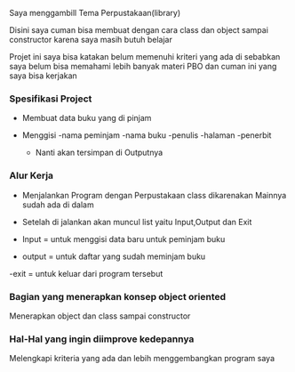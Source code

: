 Saya menggambill Tema Perpustakaan(library)

Disini saya cuman bisa membuat dengan cara class dan object sampai constructor karena saya masih butuh belajar 

Projet ini saya bisa katakan belum memenuhi kriteri yang ada di sebabkan saya belum bisa memahami lebih banyak materi PBO dan cuman ini yang saya bisa kerjakan


### Spesifikasi Project

- Membuat data buku yang di pinjam

- Menggisi 
    -nama peminjam
    -nama buku
    -penulis
    -halaman
    -penerbit

    - Nanti akan tersimpan di Outputnya

### Alur Kerja
 
 - Menjalankan Program dengan Perpustakaan class dikarenakan Mainnya sudah ada di dalam

 - Setelah di jalankan akan muncul list yaitu Input,Output dan Exit

 - Input = untuk menggisi data baru untuk peminjam buku
 
 - output = untuk daftar yang sudah meminjam buku 

 -exit = untuk keluar dari program tersebut

 ### Bagian yang menerapkan konsep object oriented

 Menerapkan object dan class sampai constructor

 ### Hal-Hal yang ingin diimprove kedepannya

Melengkapi kriteria yang ada dan lebih menggembangkan program saya 
